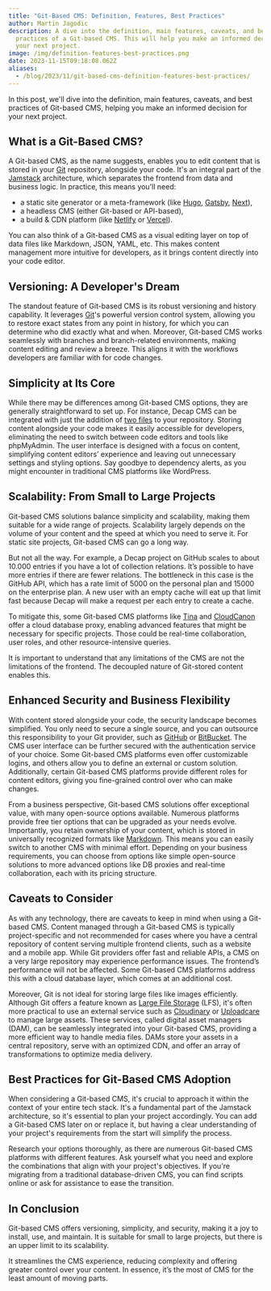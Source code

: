 ```yaml
---
title: "Git-Based CMS: Definition, Features, Best Practices"
author: Martin Jagodic
description: A dive into the definition, main features, caveats, and best
  practices of a Git-based CMS. This will help you make an informed decision for
  your next project.
image: /img/definition-features-best-practices.png
date: 2023-11-15T09:18:08.062Z
aliases:
  - /blog/2023/11/git-based-cms-definition-features-best-practices/
---
```

In this post, we'll dive into the definition, main features, caveats, and best practices of Git-based CMS, helping you make an informed decision for your next project.

## What is a Git-Based CMS?

A Git-based CMS, as the name suggests, enables you to edit content that is stored in your [Git](https://git-scm.com/) repository, alongside your code. It's an integral part of the [Jamstack](https://jamstack.org/what-is-jamstack/) architecture, which separates the frontend from data and business logic. In practice, this means you'll need:

- a static site generator or a meta-framework (like [Hugo](https://gohugo.io/), [Gatsby](https://www.gatsbyjs.com/), [Next](https://nextjs.org/)),
- a headless CMS (either Git-based or API-based),
- a build & CDN platform (like [Netlify](https://www.netlify.com/) or [Vercel](https://vercel.com/)).

You can also think of a Git-based CMS as a visual editing layer on top of data files like Markdown, JSON, YAML, etc. This makes content management more intuitive for developers, as it brings content directly into your code editor.

## Versioning: A Developer's Dream

The standout feature of Git-based CMS is its robust versioning and history capability. It leverages [Git](https://git-scm.com/)'s powerful version control system, allowing you to restore exact states from any point in history, for which you can determine who did exactly what and when. Moreover, Git-based CMS works seamlessly with branches and branch-related environments, making content editing and review a breeze. This aligns it with the workflows developers are familiar with for code changes.

## Simplicity at Its Core

While there may be differences among Git-based CMS options, they are generally straightforward to set up. For instance, Decap CMS can be integrated with just the addition of [two files](https://decapcms.org/docs/add-to-your-site/) to your repository. Storing content alongside your code makes it easily accessible for developers, eliminating the need to switch between code editors and tools like phpMyAdmin. The user interface is designed with a focus on content, simplifying content editors’ experience and leaving out unnecessary settings and styling options. Say goodbye to dependency alerts, as you might encounter in traditional CMS platforms like WordPress.

## Scalability: From Small to Large Projects

Git-based CMS solutions balance simplicity and scalability, making them suitable for a wide range of projects. Scalability largely depends on the volume of your content and the speed at which you need to serve it. For static site projects, Git-based CMS can go a long way. 

But not all the way. For example, a Decap project on GitHub scales to about 10.000 entries if you have a lot of collection relations. It’s possible to have more entries if there are fewer relations. The bottleneck in this case is the GitHub API, which has a rate limit of 5000 on the personal plan and 15000 on the enterprise plan. A new user with an empty cache will eat up that limit fast because Decap will make a request per each entry to create a cache.

To mitigate this, some Git-based CMS platforms like [Tina](https://tina.io/) and [CloudCanon](https://cloudcannon.com/) offer a cloud database proxy, enabling advanced features that might be necessary for specific projects. Those could be real-time collaboration, user roles, and other resource-intensive queries.

It is important to understand that any limitations of the CMS are not the limitations of the frontend. The decoupled nature of Git-stored content enables this.

## Enhanced Security and Business Flexibility

With content stored alongside your code, the security landscape becomes simplified. You only need to secure a single source, and you can outsource this responsibility to your Git provider, such as [GitHub](https://github.com/) or [BitBucket](https://bitbucket.org/product). The CMS user interface can be further secured with the authentication service of your choice. Some Git-based CMS platforms even offer customizable logins, and others allow you to define an external or custom solution. Additionally, certain Git-based CMS platforms provide different roles for content editors, giving you fine-grained control over who can make changes.

From a business perspective, Git-based CMS solutions offer exceptional value, with many open-source options available. Numerous platforms provide free tier options that can be upgraded as your needs evolve. Importantly, you retain ownership of your content, which is stored in universally recognized formats like [Markdown](https://en.wikipedia.org/wiki/Markdown). This means you can easily switch to another CMS with minimal effort. Depending on your business requirements, you can choose from options like simple open-source solutions to more advanced options like DB proxies and real-time collaboration, each with its pricing structure.

## Caveats to Consider

As with any technology, there are caveats to keep in mind when using a Git-based CMS. Content managed through a Git-based CMS is typically project-specific and not recommended for cases where you have a central repository of content serving multiple frontend clients, such as a website and a mobile app. While Git providers offer fast and reliable APIs, a CMS on a very large repository may experience performance issues. The frontend’s performance will not be affected. Some Git-based CMS platforms address this with a cloud database layer, which comes at an additional cost.

Moreover, Git is not ideal for storing large files like images efficiently. Although Git offers a feature known as [Large File Storage](https://git-lfs.com/) (LFS), it's often more practical to use an external service such as [Cloudinary](https://cloudinary.com/) or [Uploadcare](https://uploadcare.com/) to manage large assets. These services, called digital asset managers (DAM), can be seamlessly integrated into your Git-based CMS, providing a more efficient way to handle media files. DAMs store your assets in a central repository, serve with an optimized CDN, and offer an array of transformations to optimize media delivery.

## Best Practices for Git-Based CMS Adoption

When considering a Git-based CMS, it's crucial to approach it within the context of your entire tech stack. It's a fundamental part of the Jamstack architecture, so it's essential to plan your project accordingly. You can add a Git-based CMS later on or replace it, but having a clear understanding of your project's requirements from the start will simplify the process.

Research your options thoroughly, as there are numerous Git-based CMS platforms with different features. Ask yourself what you need and explore the combinations that align with your project's objectives. If you're migrating from a traditional database-driven CMS, you can find scripts online or ask for assistance to ease the transition.

## In Conclusion

Git-based CMS offers versioning, simplicity, and security, making it a joy to install, use, and maintain. It is suitable for small to large projects, but there is an upper limit to its scalability.

It streamlines the CMS experience, reducing complexity and offering greater control over your content. In essence, it’s the most of CMS for the least amount of moving parts.
